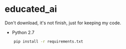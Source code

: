 # educated_ai

Don't download, it's not finish, just for keeping my code.

- Python 2.7

``` bash
    pip install -r requirements.txt
```